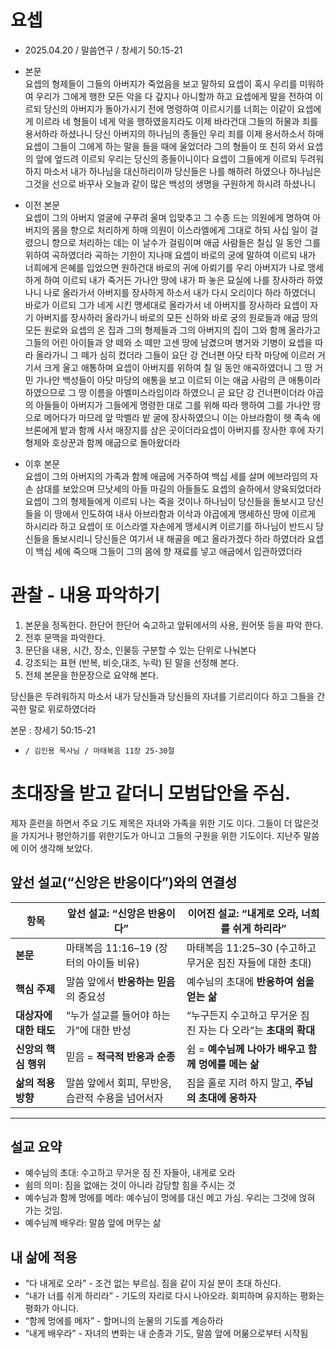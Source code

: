 # 요셉
* 2025.04.20 / 말씀연구 / 창세기 50:15-21
* 본문  
요셉의 형제들이 그들의 아버지가 죽었음을 보고 말하되 요셉이 혹시 우리를 미워하여 우리가 그에게 행한 모든 악을 다 갚지나 아니할까 하고 요셉에게 말을 전하여 이르되 당신의 아버지가 돌아가시기 전에 명령하여 이르시기를 너희는 이같이 요셉에게 이르라 네 형들이 네게 악을 행하였을지라도 이제 바라건대 그들의 허물과 죄를 용서하라 하셨나니 당신 아버지의 하나님의 종들인 우리 죄를 이제 용서하소서 하매 요셉이 그들이 그에게 하는 말을 들을 때에 울었더라 그의 형들이 또 친히 와서 요셉의 앞에 엎드려 이르되 우리는 당신의 종들이니이다 요셉이 그들에게 이르되 두려워하지 마소서 내가 하나님을 대신하리이까 당신들은 나를 해하려 하였으나 하나님은 그것을 선으로 바꾸사 오늘과 같이 많은 백성의 생명을 구원하게 하시려 하셨나니


* 이전 본문  
요셉이 그의 아버지 얼굴에 구푸려 울며 입맞추고 그 수종 드는 의원에게 명하여 아버지의 몸을 향으로 처리하게 하매 의원이 이스라엘에게 그대로 하되 사십 일이 걸렸으니 향으로 처리하는 데는 이 날수가 걸림이며 애굽 사람들은 칠십 일 동안 그를 위하여 곡하였더라 곡하는 기한이 지나매 요셉이 바로의 궁에 말하여 이르되 내가 너희에게 은혜를 입었으면 원하건대 바로의 귀에 아뢰기를 우리 아버지가 나로 맹세하게 하여 이르되 내가 죽거든 가나안 땅에 내가 파 놓은 묘실에 나를 장사하라 하였나니 나로 올라가서 아버지를 장사하게 하소서 내가 다시 오리이다 하라 하였더니 바로가 이르되 그가 네게 시킨 맹세대로 올라가서 네 아버지를 장사하라 요셉이 자기 아버지를 장사하러 올라가니 바로의 모든 신하와 바로 궁의 원로들과 애굽 땅의 모든 원로와 요셉의 온 집과 그의 형제들과 그의 아버지의 집이 그와 함께 올라가고 그들의 어린 아이들과 양 떼와 소 떼만 고센 땅에 남겼으며 병거와 기병이 요셉을 따라 올라가니 그 떼가 심히 컸더라 그들이 요단 강 건너편 아닷 타작 마당에 이르러 거기서 크게 울고 애통하며 요셉이 아버지를 위하여 칠 일 동안 애곡하였더니 그 땅 거민 가나안 백성들이 아닷 마당의 애통을 보고 이르되 이는 애굽 사람의 큰 애통이라 하였으므로 그 땅 이름을 아벨미스라임이라 하였으니 곧 요단 강 건너편이더라 야곱의 아들들이 아버지가 그들에게 명령한 대로 그를 위해 따라 행하여 그를 가나안 땅으로 메어다가 마므레 앞 막벨라 밭 굴에 장사하였으니 이는 아브라함이 헷 족속 에브론에게 밭과 함께 사서 매장지를 삼은 곳이더라요셉이 아버지를 장사한 후에 자기 형제와 호상꾼과 함께 애굽으로 돌아왔더라


* 이후 본문  
요셉이 그의 아버지의 가족과 함께 애굽에 거주하여 백십 세를 살며 에브라임의 자손 삼대를 보았으며 므낫세의 아들 마길의 아들들도 요셉의 슬하에서 양육되었더라
요셉이 그의 형제들에게 이르되 나는 죽을 것이나 하나님이 당신들을 돌보시고 당신들을 이 땅에서 인도하여 내사 아브라함과 이삭과 야곱에게 맹세하신 땅에 이르게 하시리라 하고
요셉이 또 이스라엘 자손에게 맹세시켜 이르기를 하나님이 반드시 당신들을 돌보시리니 당신들은 여기서 내 해골을 메고 올라가겠다 하라 하였더라 요셉이 백십 세에 죽으매 그들이 그의 몸에 향 재료를 넣고 애굽에서 입관하였더라
 
 	



# 관찰 - 내용 파악하기
1. 본문을 정독한다. 한단어 한단어 숙고하고 앞뒤에서의 사용, 원어뜻 등을 파악 한다.
2. 전후 문맥을 파악한다.
3. 문단을 내용, 시간, 장소, 인물등 구분할 수 있는 단위로 나눠본다
4. 강조되는 표현 (반복, 비슷,대조, 누락) 된 말을 선정해 본다.
5. 전체 본문을 한문장으로 요약해 본다. 
 	
당신들은 두려워하지 마소서 내가 당신들과 당신들의 자녀를 기르리이다 하고 그들을 간곡한 말로 위로하였더라

본문 : 
창세기 50:15-21
*     / 김인용 목사님 / 마태복음 11장 25-30절 

# 초대장을 받고 같더니 모범답안을 주심.
제자 훈련을 하면서 주요 기도 제목은 자녀와 가족을 위한 기도 이다. 그들이 더 많은것을 가지거나 평안하기를 위한기도가 아니고 그들의 구원을 위한 기도이다. 지난주 말씀에 이어 생각해 보았다. 

## 앞선 설교(“신앙은 반응이다”)와의 연결성

| 항목                        | 앞선 설교: “신앙은 반응이다”                                 | 이어진 설교: “내게로 오라, 너희를 쉬게 하리라”                     |
|---------------------------|-------------------------------------------------------------|------------------------------------------------------------------|
| **본문**                   | 마태복음 11:16–19 (장터의 아이들 비유)                      | 마태복음 11:25–30 (수고하고 무거운 짐진 자들에 대한 초대)        |
| **핵심 주제**              | 말씀 앞에서 **반응하는 믿음**의 중요성                     | 예수님의 초대에 **반응하여 쉼을 얻는 삶**                         |
| **대상자에 대한 태도**     | “누가 설교를 들어야 하는가”에 대한 반성                     | “누구든지 수고하고 무거운 짐 진 자는 다 오라”는 **초대의 확대** |
| **신앙의 핵심 행위**       | 믿음 = **적극적 반응과 순종**                              | 쉼 = **예수님께 나아가 배우고 함께 멍에를 메는 삶**              |
| **삶의 적용 방향**         | 말씀 앞에서 회피, 무반응, 습관적 수용을 넘어서자           | 짐을 홀로 지려 하지 말고, **주님의 초대에 응하자**               |

---

## 설교 요약
* 예수님의 초대: 수고하고 무거운 짐 진 자들아, 내게로 오라
* 쉼의 의미: 짐을 없애는 것이 아니라 감당할 힘을 주시는 것
* 예수님과 함께 멍에를 메라: 예수님이 멍에를 대신 메고 가심. 우리는 그것에 얹혀 가는 것임.
* 예수님께 배우라: 말씀 앞에 머무는 삶

## 내 삶에 적용
* “다 내게로 오라”	- 조건 없는 부르심. 짐을 같이 지실 분이 초대 하신다. 
* “내가 너를 쉬게 하리라”	- 기도의 자리로 다시 나아오라. 회피하며 유지하는 평화는 평화가 아니다. 
* “함께 멍에를 메자”	- 할머니의 눈물의 기도를 계승하라 
* “내게 배우라”	- 자녀의 변화는 내 순종과 기도, 말씀 앞에 머묾으로부터 시작됨
